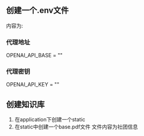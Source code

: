 ## 创建一个.env文件
内容为:
### 代理地址
OPENAI_API_BASE = ""
### 代理密钥
OPENAI_API_KEY = ""
## 创建知识库
1. 在application下创建一个static
2. 在static中创建一个base.pdf文件
    文件内容为社团信息
